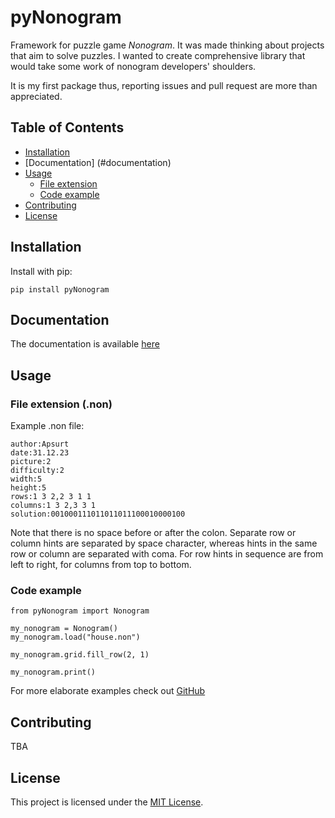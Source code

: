 # pyNonogram

Framework for puzzle game *Nonogram*. It was made thinking about projects that aim to solve puzzles. I wanted to create comprehensive library that would take some work of nonogram developers' shoulders.

It is my first package thus, reporting issues and pull request are more than appreciated.

## Table of Contents

- [Installation](#installation)
- [Documentation] (#documentation)
- [Usage](#usage)
    - [File extension](#file-extension-non)
    - [Code example](#code-example)
- [Contributing](#contributing)
- [License](#license)

## Installation

Install with pip:

```
pip install pyNonogram
```

## Documentation

The documentation is available [here](https://apsurt.github.io/pyNonogram-docs/)

## Usage

### File extension (.non)

Example .non file:

```
author:Apsurt
date:31.12.23
picture:2
difficulty:2
width:5
height:5
rows:1 3 2,2 3 1 1
columns:1 3 2,3 3 1
solution:001000111011011011100010000100
```

Note that there is no space before or after the colon. Separate row or column hints are separated by space character, whereas hints in the same row or column are separated with coma. For row hints in sequence are from left to right, for columns from top to bottom.

### Code example

```
from pyNonogram import Nonogram

my_nonogram = Nonogram()
my_nonogram.load("house.non")

my_nonogram.grid.fill_row(2, 1)

my_nonogram.print()
```

For more elaborate examples check out [GitHub](https://github.com/Apsurt/pyNonogram/tree/main/examples)

## Contributing

TBA

## License

This project is licensed under the [MIT License](LICENSE).